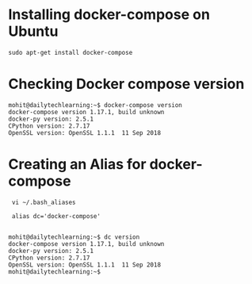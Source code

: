 # Installing docker-compose on Ubuntu

```sudo apt-get install docker-compose```


# Checking Docker compose version

```
mohit@dailytechlearning:~$ docker-compose version
docker-compose version 1.17.1, build unknown
docker-py version: 2.5.1
CPython version: 2.7.17
OpenSSL version: OpenSSL 1.1.1  11 Sep 2018
```


# Creating an Alias for docker-compose

```
 vi ~/.bash_aliases

 alias dc='docker-compose'


mohit@dailytechlearning:~$ dc version
docker-compose version 1.17.1, build unknown
docker-py version: 2.5.1
CPython version: 2.7.17
OpenSSL version: OpenSSL 1.1.1  11 Sep 2018
mohit@dailytechlearning:~$

 ```


